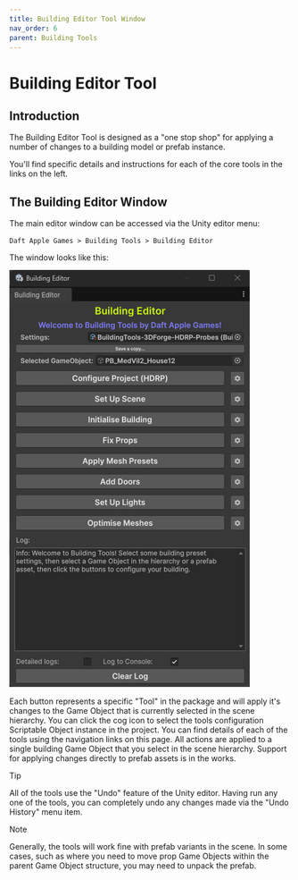 ```yaml
---
title: Building Editor Tool Window
nav_order: 6
parent: Building Tools
---
```


# Building Editor Tool

## Introduction

The Building Editor Tool is designed as a "one stop shop" for applying a number of changes to a building model or prefab instance.


You'll find specific details and instructions for each of the core tools in the links on the left.

## The Building Editor Window

The main editor window can be accessed via the Unity editor menu:

```
Daft Apple Games > Building Tools > Building Editor
```

The window looks like this:

![](.\media\buildingeditorwindow.png)

Each button represents a specific "Tool" in the package and will apply it's changes to the Game Object that is currently selected in the scene hierarchy. You can click the cog icon to select the tools configuration Scriptable Object instance in the project. You can find details of each of the tools using the navigation links on this page. All actions are applied to a single building Game Object that you select in the scene hierarchy. Support for applying changes directly to prefab assets is in the works.

> [!TIP]
>
> All of the tools use the "Undo" feature of the Unity editor. Having run any one of the tools, you can completely undo any changes made via the "Undo History" menu item.

> [!NOTE]
>
> Generally, the tools will work fine with prefab variants in the scene. In some cases, such as where you need to move prop Game Objects within the parent Game Object structure, you may need to unpack the prefab.

